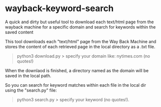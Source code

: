 # wayback-keyword-search
A quick and dirty but useful tool to download each text/html page from the wayback machine for a specific domain and search for keywords within the saved content

This tool downloads each "text/html" page from the Way Back Machine and stores the content of each retrieved page in the local directory as a .txt file.

> python3 download.py > specify your domain like: nytimes.com (no quotes!)

When the downlaod is finished, a directory named as the domain will be saved in the local path.

So you can search for keyword matches within each file in the local dir using the "search.py" file:

> python3 search.py > specify your keyword (no quotes!).

